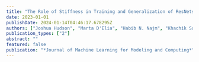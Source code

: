 ```yaml
---
title: "The Role of Stiffness in Training and Generalization of ResNets"
date: 2023-01-01
publishDate: 2024-01-14T04:46:17.678295Z
authors: ["Joshua Hudson", "Marta D'Elia", "Habib N. Najm", "Khachik Sargsyan"]
publication_types: ["2"]
abstract: ""
featured: false
publication: "*Journal of Machine Learning for Modeling and Computing*"
---
```



